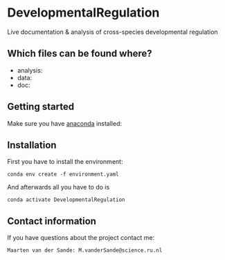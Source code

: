 # DevelopmentalRegulation
Live documentation & analysis of cross-species developmental regulation

## Which files can be found where?

* analysis: 
* data:
* doc:

## Getting started
Make sure you have [anaconda](https://docs.anaconda.com/anaconda/install/) installed:

## Installation
First you have to install the environment:
```
conda env create -f environment.yaml
```
And afterwards all you have to do is 
```
conda activate DevelopmentalRegulation
```

## Contact information
If you have questions about the project contact me:
```
Maarten van der Sande: M.vanderSande@science.ru.nl
```
